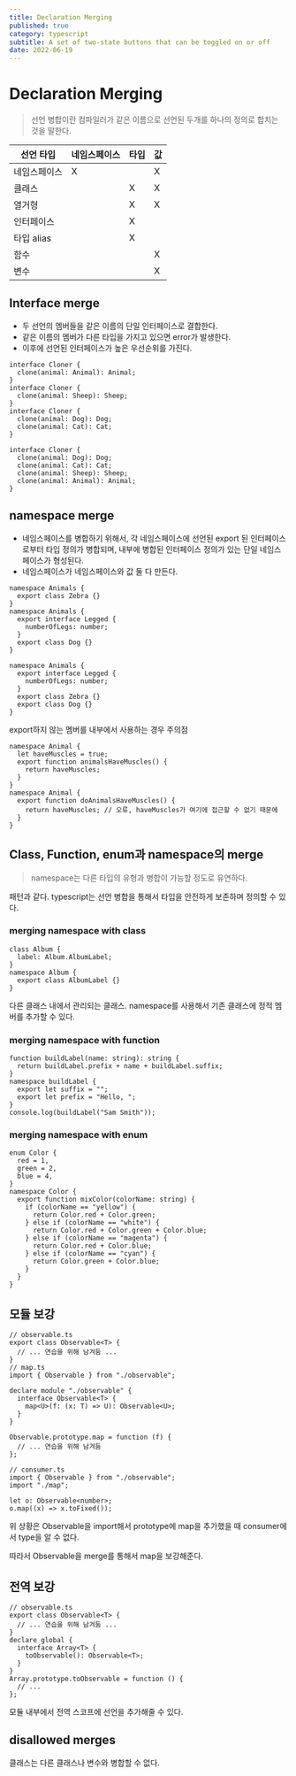 ```yaml
---
title: Declaration Merging
published: true
category: typescript
subtitle: A set of two-state buttons that can be toggled on or off
date: 2022-06-19
---
```


# Declaration Merging

> 선언 병합이란 컴파일러가 같은 이름으로 선언된 두개를 하나의 정의로 합치는 것을 말한다.

| 선언 타입 | 네임스페이스 | 타입 | 값 |
| -------- | ----| --| --- |
| 네임스페이스 | X | | X |
| 클래스|  | X | X |
| 열거형|  | X | X |
| 인터페이스 |  | X |  |
| 타입 alias| | X |  |
| 함수|  | | X |
| 변수 |  | | X |

## Interface merge

- 두 선언의 멤버들을 같은 이름의 단일 인터페이스로 결합한다.
- 같은 이름의 멤버가 다른 타입을 가지고 있으면 error가 발생한다.
- 이후에 선언된 인터페이스가 높은 우선순위를 가진다.

```tsx
interface Cloner {
  clone(animal: Animal): Animal;
}
interface Cloner {
  clone(animal: Sheep): Sheep;
}
interface Cloner {
  clone(animal: Dog): Dog;
  clone(animal: Cat): Cat;
}
```

```tsx
interface Cloner {
  clone(animal: Dog): Dog;
  clone(animal: Cat): Cat;
  clone(animal: Sheep): Sheep;
  clone(animal: Animal): Animal;
}
```

## namespace merge

- 네임스페이스를 병합하기 위해서, 각 네임스페이스에 선언된 export 된 인터페이스로부터 타입 정의가 병합되며, 내부에 병합된 인터페이스 정의가 있는 단일 네임스페이스가 형성된다.
- 네임스페이스가 네임스페이스와 값 둘 다 만든다.

```tsx
namespace Animals {
  export class Zebra {}
}
namespace Animals {
  export interface Legged {
    numberOfLegs: number;
  }
  export class Dog {}
}
```

```tsx
namespace Animals {
  export interface Legged {
    numberOfLegs: number;
  }
  export class Zebra {}
  export class Dog {}
}
```

export하지 않는 멤버를 내부에서 사용하는 경우 주의점

```tsx
namespace Animal {
  let haveMuscles = true;
  export function animalsHaveMuscles() {
    return haveMuscles;
  }
}
namespace Animal {
  export function doAnimalsHaveMuscles() {
    return haveMuscles; // 오류, haveMuscles가 여기에 접근할 수 없기 때문에
  }
}
```

## Class, Function, enum과 namespace의 merge

> namespace는 다른 타입의 유형과 병합이 가능할 정도로 유연하다.

패턴과 같다. typescript는 선언 병합을 통해서 타입을 안전하게 보존하며 정의할 수 있다.

### merging namespace with class

```tsx
class Album {
  label: Album.AlbumLabel;
}
namespace Album {
  export class AlbumLabel {}
}
```

다른 클래스 내에서 관리되는 클래스. namespace를 사용해서 기존 클래스에 정적 멤버를 추가할 수 있다.

### merging namespace with function

```tsx
function buildLabel(name: string): string {
  return buildLabel.prefix + name + buildLabel.suffix;
}
namespace buildLabel {
  export let suffix = "";
  export let prefix = "Hello, ";
}
console.log(buildLabel("Sam Smith"));
```

### merging namespace with enum

```tsx
enum Color {
  red = 1,
  green = 2,
  blue = 4,
}
namespace Color {
  export function mixColor(colorName: string) {
    if (colorName == "yellow") {
      return Color.red + Color.green;
    } else if (colorName == "white") {
      return Color.red + Color.green + Color.blue;
    } else if (colorName == "magenta") {
      return Color.red + Color.blue;
    } else if (colorName == "cyan") {
      return Color.green + Color.blue;
    }
  }
}
```

## 모듈 보강

```tsx
// observable.ts
export class Observable<T> {
  // ... 연습을 위해 남겨둠 ...
}
// map.ts
import { Observable } from "./observable";

declare module "./observable" {
  interface Observable<T> {
    map<U>(f: (x: T) => U): Observable<U>;
  }
}

Observable.prototype.map = function (f) {
  // ... 연습을 위해 남겨둠
};

// consumer.ts
import { Observable } from "./observable";
import "./map";

let o: Observable<number>;
o.map((x) => x.toFixed());
```

위 상황은 Observable을 import해서 prototype에 map을 추가했을 때 consumer에서 type을 알 수 없다.

따라서 Observable을 merge를 통해서 map을 보강해준다.

## 전역 보강

```tsx
// observable.ts
export class Observable<T> {
  // ... 연습을 위해 남겨둠 ...
}
declare global {
  interface Array<T> {
    toObservable(): Observable<T>;
  }
}
Array.prototype.toObservable = function () {
  // ...
};
```

모듈 내부에서 전역 스코프에 선언을 추가해줄 수 있다.

## disallowed merges

클래스는 다른 클래스나 변수와 병합할 수 없다.